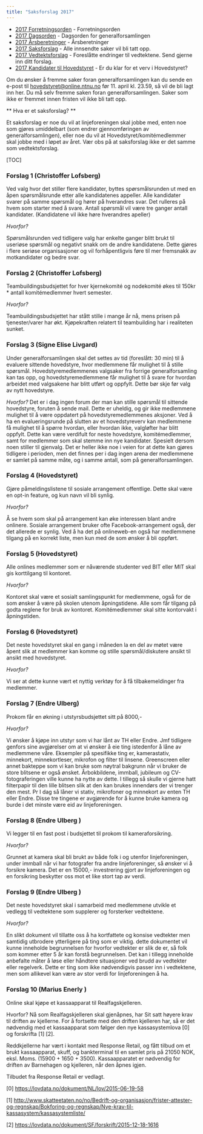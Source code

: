 ```yaml
---
title: "Saksforslag 2017"
---
```


* [2017 Forretningsorden](/wiki/online/generalforsamlingen/2017/forretningsorden) - Forretningsorden
* [2017 Dagsorden](/wiki/online/generalforsamlingen/2017/dagsorden) - Dagsorden for generalforsamlingen
* [2017 Årsberetninger](/wiki/online/generalforsamlingen/2017/aarsberetninger) - Årsberetninger
* [2017 Saksforslag](/wiki/online/generalforsamlingen/2017/saksforslag) - Alle innsendte saker vil bli tatt opp.
* [2017 Vedtektsforslag](/wiki/online/generalforsamlingen/2017/vedtekstforslag) - Foreslåtte endringer til vedtektene. Send gjerne inn ditt forslag.
* [2017 Kandidater til Hovedstyret](/wiki/online/generalforsamlingen/2017/valg) - Er du klar for et verv i Hovedstyret?


Om du ønsker å fremme saker foran generalforsamlingen kan du sende en e-post til hovedstyret@online.ntnu.no før 11. april kl. 23.59, så vil de bli lagt inn her. Du må selv fremme saken foran generalforsamlingen. Saker som ikke er fremmet innen fristen vil ikke bli tatt opp. 

** Hva er et saksforslag? **

Et saksforslag er noe du vil at linjeforeningen skal jobbe med, enten noe som gjøres umiddelbart (som endrer gjennomføringen av generalforsamlingen), eller noe du vil at Hovedstyret/komitémedlemmer skal jobbe med i løpet av året. Vær obs på at saksforslag ikke er det samme som vedtektsforslag.

[TOC]



### Forslag 1 (Christoffer Lofsberg)

Ved valg hvor det stiller flere kandidater, byttes spørsmålsrunden ut med en åpen spørsmålsrunde etter alle kandidatenes appeller. Alle kandidater svarer på samme spørsmål og hører på hverandres svar. Det rulleres på hvem som starter med å svare. Antall spørsmål vil være tre ganger antall kandidater. (Kandidatene vil ikke høre hverandres apeller)    

 _Hvorfor?_

Spørsmålsrunden ved tidligere valg har enkelte ganger blitt brukt til useriøse spørsmål og negativt snakk om de andre kandidatene. Dette gjøres i flere seriøse organisasjoner og vil forhåpentligvis føre til mer fremsnakk av motkandidater og bedre svar.

### Forslag 2 (Christoffer Lofsberg)

Teambuildingsbudsjettet for hver kjernekomité og nodekomité økes til 150kr * antall komitémedlemmer hvert semester. 

_Hvorfor?_

Teambuildingsbudsjettet har stått stille i mange år nå, mens prisen på tjenester/varer har økt. Kjøpekraften relatert til teambuilding har i realiteten sunket.

### Forslag 3 (Signe Elise Livgard)

Under generalforsamlingen skal det settes av tid (foreslått: 30 min) til å evaluere sittende hovedstyre, hvor medlemmene får mulighet til å stille spørsmål. Hovedstyremedlemmenes valgsaker fra forrige generalforsamling kan tas opp, og hovedstyremedlemmene får mulighet til å svare for hvordan arbeidet med valgsakene har blitt utført og oppfylt. Dette bør skje før valg av nytt hovedstyre.

_Hvorfor?_
Det er i dag ingen forum der man kan stille spørsmål til sittende hovedstyre, foruten å sende mail. Dette er uheldig, og gir ikke medlemmene mulighet til å være oppdatert på hovedstyremedlemmenes aksjoner. Ved å ha en evalueringsrunde på slutten av et hovedstyreverv kan medlemmene få mulighet til å spørre hvordan, eller hvordan ikke, valgløfter har blitt oppfylt. Dette kan være verdifult for neste hovedstyre, komitémedlemmer, samt for medlemmer som skal stemme inn nye kandidater. Spesielt dersom noen stiller til gjenvalg. Det er heller ikke noe i veien for at dette kan gjøres tidligere i perioden, men det finnes per i dag ingen arena der medlemmene er samlet på samme måte, og i samme antall, som på generalforsamlingen.

### Forslag 4 (Hovedstyret)

Gjøre påmeldingslistene til sosiale arrangement offentlige. Dette skal være en opt-in feature, og kun navn vil bli synlig.

_Hvorfor?_

Å se hvem som skal på arrangement kan øke interessen blant andre onlinere. Sosiale arrangement bruker ofte Facebook-arrangement også, der det allerede er synlig. Ved å ha det på onlineweb-en også har medlemmene tilgang på en korrekt liste, men kun med de som ønsker å bli oppført.

### Forslag 5 (Hovedstyret)

Alle onlines medlemmer som er nåværende studenter ved BIT eller MIT skal gis korttilgang til kontoret.

_Hvorfor?_

Kontoret skal være et sosialt samlingspunkt for medlemmene, også for de som ønsker å være på skolen utenom åpningstidene. Alle som får tilgang på godta reglene for bruk av kontoret. Komitémedlemmer skal sitte kontorvakt i åpningstiden.

### Forslag 6 (Hovedstyret)


Det neste hovedstyret skal en gang i måneden la en del av møtet være åpent slik at medlemmer kan komme og stille spørsmål/diskutere ansikt til ansikt med hovedstyret.

_Hvorfor?_

Vi ser at dette kunne vært et nyttig verktøy for å få tilbakemeldinger fra medlemmer.

### Forslag 7 (Endre Ulberg)


Prokom får en økning i utstyrsbudsjettet sitt på 8000,- 

_Hvorfor?_

Vi ønsker å kjøpe inn utstyr som vi har lånt av TH eller Endre. Jmf tidligere genfors sine avgjørelser om at vi ønsker å eie ting istedenfor å låne av medlemmene våre. Eksempler på spesifikke ting er, kamerastativ, minnekort, minnekortleser, mikrofon og filter til linsene. Greenscreen eller annet bakteppe som vi kan bruke som nøytral bakgrunn når vi bruker de store blitsene er også ønsket. Årbokbildene, immball, jubileum og CV-fotograferingen ville kunne ha nytte av dette. I tillegg så skulle vi gjerne hatt filterpapir til den lille blitsen slik at den kan brukes innendørs der vi trenger den mest. Pr I dag så låner vi stativ, mikrofoner og minnekort av enten TH eller Endre. Disse tre tingene er avgjørende for å kunne bruke kamera og burde i det minste være eid av linjeforeningen. 

### Forslag 8 (Endre Ulberg )

Vi legger til en fast post i budsjettet til prokom til kameraforsikring.

_Hvorfor?_

Grunnet at kamera skal bli brukt av både folk i og utenfor linjeforeningen, under immball når vi har fotografer fra andre linjeforeninger, så ønsker vi å forsikre kamera. Det er en 15000,- investrering gjort av linjeforeningen og en forsikring beskytter oss mot et like stort tap av verdi.

### Forslag 9 (Endre Ulberg )

Det neste hovedstyret skal i samarbeid med medlemmene utvikle et vedlegg til vedtektene som supplerer og forsterker vedtektene. 

_Hvorfor?_

En slikt dokument vil tillatte oss å ha kortfattete og konsise vedtekter men samtidig utbrodere ytterligere på ting som er viktig. dette dokumentet vil kunne inneholde begrunnelsen for hvorfor vedtekter er slik de er, så folk som kommer etter 5 år kan forstå begrunnelsen. Det kan i tillegg inneholde anbefalte måter å løse eller håndtere situasjoner ved brudd av vedtekter eller regelverk. Dette er ting som ikke nødvendigvis passer inn i vedtektene, men som allikevel kan være av stor verdi for linjeforeningen å ha.

### Forslag 10 (Marius Enerly )

Online skal kjøpe et kassaapparat til Realfagskjelleren. 

Hvorfor?
Nå som Realfagskjelleren skal gjenåpnes, har Sit satt høyere krav til driften av kjellerne. For å fortsette med den driften kjelleren har, så er det nødvendig med et kassaapparat som følger den nye kassasystemlova [0] og forskrifta [1] [2]. 

Reddkjellerne har vært i kontakt med Response Retail, og fått tilbud om et brukt kassaapparat, skuff, og bankterminal til en samlet pris på 21050 NOK, eksl. Moms. (15900 + 1650 + 3500). Kassaapparatet er nødvendig for driften av Barnehagen og kjelleren, når den åpnes igjen. 

Tilbudet fra Response Retail er vedlagt. 
  
[0] https://lovdata.no/dokument/NL/lov/2015-06-19-58  

[1] http://www.skatteetaten.no/no/Bedrift-og-organisasjon/frister-attester-og-regnskap/Bokforing-og-regnskap/Nye-krav-til-kassasystem/kassasystemliste/  

[2] https://lovdata.no/dokument/SF/forskrift/2015-12-18-1616